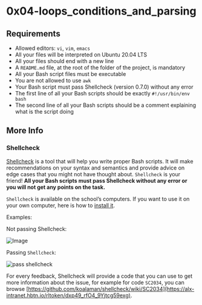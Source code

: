 # 0x04-loops_conditions_and_parsing

## Requirements

   - Allowed editors: `vi`, `vim`, `emacs`
   - All your files will be interpreted on Ubuntu 20.04 LTS
   - All your files should end with a new line
   - A `README.md` file, at the root of the folder of the project, is mandatory
   - All your Bash script files must be executable
   - You are not allowed to use `awk`
   - Your Bash script must pass Shellcheck (version 0.7.0) without any error
   - The first line of all your Bash scripts should be exactly `#!/usr/bin/env bash`
   - The second line of all your Bash scripts should be a comment explaining what is the script doing

## More Info
### Shellcheck

[Shellcheck](https://alx-intranet.hbtn.io/rltoken/joK6l_yEZ9N7T0GQ1RDjLA) is a tool that will help you write proper Bash scripts. It will make recommendations on your syntax and semantics and provide advice on edge cases that you might not have thought about. `Shellcheck` is your friend! **All your Bash scripts must pass Shellcheck without any error or you will not get any points on the task.**

`Shellcheck` is available on the school’s computers. If you want to use it on your own computer, here is how to [install it](https://alx-intranet.hbtn.io/rltoken/jbz0_-i3TV3WpKgxhyrtpA).

Examples:

Not passing Shellcheck:

![Image](https://s3.amazonaws.com/intranet-projects-files/holbertonschool-sysadmin_devops/251/Vxotqyj.png)

Passing `Shellcheck`:

![pass shellcheck](https://s3.amazonaws.com/intranet-projects-files/holbertonschool-sysadmin_devops/251/ubHWxDU.png)

For every feedback, Shellcheck will provide a code that you can use to get more information about the issue, for example for code `SC2034`, you can browse [https://github.com/koalaman/shellcheck/wiki/SC2034](https://alx-intranet.hbtn.io/rltoken/dxp49_rfO4_9Yjtcg59exg).